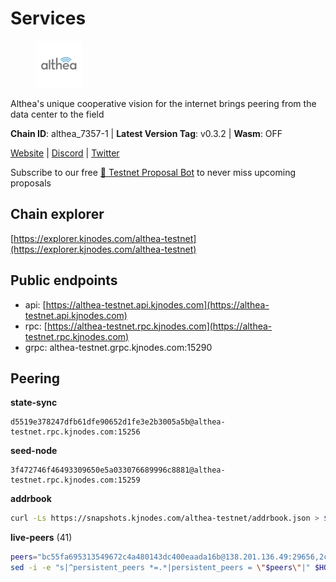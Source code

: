 # Services

<figure><img src="https://raw.githubusercontent.com/kj89/cosmos-images/main/logos/althea.png" alt=""><figcaption></figcaption></figure>

Althea's unique cooperative vision for the internet  brings peering from the data center to the field

**Chain ID**: althea_7357-1 | **Latest Version Tag**: v0.3.2 | **Wasm**: OFF

[Website](https://www.althea.net) | [Discord](https://discord.gg/ZTKWfpDs) | [Twitter](https://twitter.com/altheanetwork)



Subscribe to our free [🤖 Testnet Proposal Bot](https://t.me/kjnodes_testnet_proposal_bot) to never miss upcoming proposals


## Chain explorer
[https://explorer.kjnodes.com/althea-testnet](https://explorer.kjnodes.com/althea-testnet)

## Public endpoints

* api: [https://althea-testnet.api.kjnodes.com](https://althea-testnet.api.kjnodes.com)
* rpc: [https://althea-testnet.rpc.kjnodes.com](https://althea-testnet.rpc.kjnodes.com)
* grpc: althea-testnet.grpc.kjnodes.com:15290

## Peering

**state-sync**

```text
d5519e378247dfb61dfe90652d1fe3e2b3005a5b@althea-testnet.rpc.kjnodes.com:15256
```

**seed-node**

```text
3f472746f46493309650e5a033076689996c8881@althea-testnet.rpc.kjnodes.com:15259
```

**addrbook**
```bash
curl -Ls https://snapshots.kjnodes.com/althea-testnet/addrbook.json > $HOME/.althea/config/addrbook.json
```

**live-peers** (41)
```bash
peers="bc55fa695313549672c4a480143dc400eaada16b@138.201.136.49:29656,2cd7bd0bb40ed6f16ff7a9617ae8c7a74ce06e34@148.251.91.219:26656,ccc09b0fb3c5f6b2dc826a6896bf43b099921bdb@207.180.253.242:26656,1991a3263255fc32d65b49335bcaee19f607c934@185.16.39.99:26656,7eb055628aee375914d7d265ef4bc01ea692fe95@65.109.82.106:31656,019988ce47565ad683b7675216e8fbcb171b841c@107.155.125.170:26656,d26fddea7ceb8cb5a52223702a23757cb09fad37@207.180.199.115:31656,04917b5810df2a380c1b18d83f577f1aba550818@222.106.187.14:53300,cc542d9fb5f93780fc4004aa67f2b502686a24e8@144.76.27.79:61056,1d9a103d1e24c590bdfb577537eddd19a322f886@65.109.92.240:17886,17edf24237b1c2b5b196d344761f964407d05862@65.108.233.109:12456,0d4220d2bbda711183a8db6f45c26b1541fa0d6a@65.109.116.204:21856,76932bbeb29836c6405329c21358d051ef6e33a3@65.109.65.163:21856,d4c21f733f0aff703d36265b25126b01eaab8742@68.142.182.44:26656,c1c28d02ef687f2d80b8e4540d9297835e75b6f0@139.59.67.156:26656,4f5eb5164329a61fc898ac75849ae873c8e539c9@66.172.36.135:14656,cd71580f8ab4af6beeaf867702a86ca6f9331f71@65.19.136.133:23296,70caf9545f6fd67f2561964b0a69bf36ba6f81d4@5.161.205.63:26656,0aac1fc75b4a613f6bb7d15c6250350d478227a6@66.45.231.30:11144,733e9d5f995c2866df9f2e1254551940f060a70c@51.159.159.112:26656,ba247bdf826a9636a8276d6a00d8004755f6bb18@162.19.238.210:26656,16a9576c9a4cf9651b4215e3a877ae002555dd9b@116.202.117.229:31656,6c3d7683bf40a521b7c22391fd6c989b46a2e0e2@78.46.106.75:27656,dc67cbe058b802aa34f64715b44474c462b4317b@65.108.237.224:36656,698edcaf59b14f7bf50b681ef1ee3046fa062c77@65.109.92.235:11056,0037b2dc30933fa5c027a83be39f0061253ff83b@5.189.157.140:26656,a1c05be605625e7fd3af6b9e5c84937a48482be5@35.201.194.177:26656,c7b642db1e41d4136d3fd36a6a505a3bcc504a2f@34.73.112.90:26656,bcec1c0df99526be43efa248491b87e8a2374ebe@94.130.26.9:26956,fd54b3d5e49c047dae61ca3a8e430f500eab783c@65.109.92.148:26656,c58008ffca69359b3af57914c9f97b68c343f916@95.217.58.111:28656,4f3add677b0e4c8dec8b81101ea82620a19d5d0a@65.21.199.148:26633,975393744d620d9dcb8dfd21c0282a6285766523@176.57.184.215:26656,c831cd6ac278ab971eca94dda0c29191e8f39036@138.201.135.123:26656,15e7baf69c0db5c25e26cd1f13eb0d52a7a708b5@142.202.241.235:26656,ee22e048af133e8e83d594314a67b89be964eb37@138.201.225.104:47856,a590d26a6ad6629878aa88fec7283b7b3f7e7d45@5.189.157.124:36656,13747f1f9960d19b72610cf7b59c2ec6d4eca27f@116.96.44.135:52656,d5519e378247dfb61dfe90652d1fe3e2b3005a5b@65.109.68.190:52656,766377592cbaae65d8e6df5120bd8b4fdfc8a372@98.63.20.2:26656,90d692d481c1c4739ba8a7045b5552fa8d410901@88.99.164.158:17886"
sed -i -e "s|^persistent_peers *=.*|persistent_peers = \"$peers\"|" $HOME/.althea/config/config.toml
```
